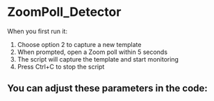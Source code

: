 # ZoomPoll_Detector

When you first run it:

1. Choose option 2 to capture a new template
2. When prompted, open a Zoom poll within 5 seconds
3. The script will capture the template and start monitoring
4. Press Ctrl+C to stop the script

## You can adjust these parameters in the code:
